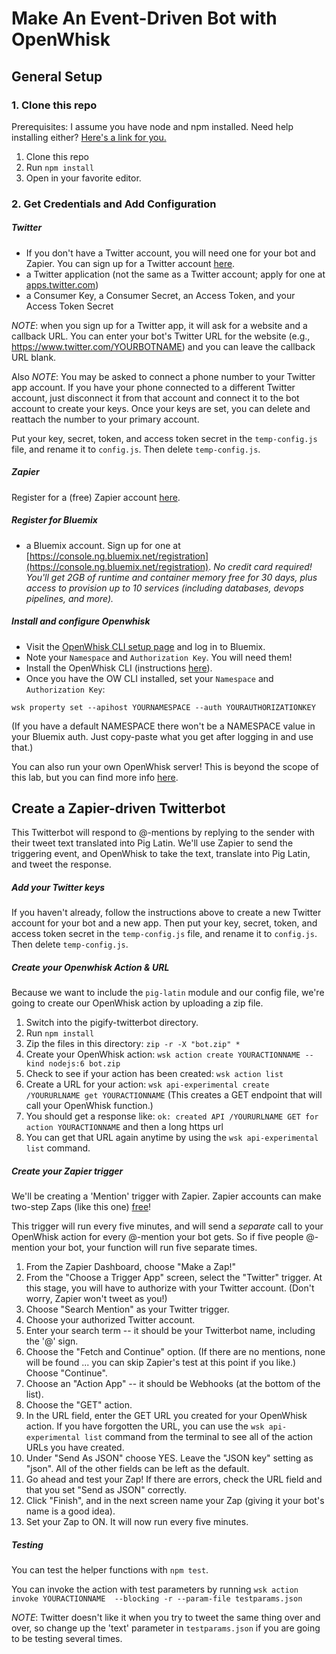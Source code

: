 # Make An Event-Driven Bot with OpenWhisk

## General Setup

### 1. Clone this repo

Prerequisites: I assume you have node and npm installed. Need help installing either? [Here's a link for you.](http://blog.npmjs.org/post/85484771375/how-to-install-npm)

1. Clone this repo
2. Run `npm install`
3. Open in your favorite editor.

### 2. Get Credentials and Add Configuration

##### Twitter
* If you don't have a Twitter account, you will need one for your bot and Zapier. You can sign up for a Twitter account [here](https://twitter.com).
* a Twitter application (not the same as a Twitter account; apply for one at [apps.twitter.com](apps.twitter.com))
* a Consumer Key, a Consumer Secret, an Access Token, and your Access Token Secret

_NOTE_: when you sign up for a Twitter app, it will ask for a website and a callback URL. You can enter your bot's Twitter URL for the website (e.g., https://www.twitter.com/YOURBOTNAME) and you can leave the callback URL blank.

Also _NOTE_: You may be asked to connect a phone number to your Twitter app account. If you have your phone connected to a different Twitter account, just disconnect it from that account and connect it to the bot account to create your keys. Once your keys are set, you can delete and reattach the number to your primary account.

Put your key, secret, token, and access token secret in the `temp-config.js` file, and rename it to `config.js`. Then delete `temp-config.js`.

##### Zapier
Register for a (free) Zapier account [here](https://zapier.com).

##### Register for Bluemix

* a Bluemix account. Sign up for one at [https://console.ng.bluemix.net/registration](https://console.ng.bluemix.net/registration). *No credit card required! You'll get 2GB of runtime and container memory free for 30 days, plus access to provision up to 10 services (including databases, devops pipelines, and more).*


##### Install and configure Openwhisk
* Visit the [OpenWhisk CLI setup page](https://console.ng.bluemix.net/openwhisk/cli) and log in to Bluemix.
* Note your `Namespace` and `Authorization Key`. You will need them!
* Install the OpenWhisk CLI (instructions [here](https://console.ng.bluemix.net/docs/openwhisk/openwhisk_cli.html#openwhisk-cli)).
* Once you have the OW CLI installed, set your `Namespace` and `Authorization Key`:

`wsk property set --apihost YOURNAMESPACE --auth YOURAUTHORIZATIONKEY`

(If you have a default NAMESPACE there won't be a NAMESPACE value in your Bluemix auth. Just copy-paste what you get after logging in and use that.)

You can also run your own OpenWhisk server! This is beyond the scope of this lab, but you can find more info [here](https://github.com/openwhisk/openwhisk).

## Create a Zapier-driven Twitterbot

This Twitterbot will respond to @-mentions by replying to the sender with their tweet text translated into Pig Latin. We'll use Zapier to send the triggering event, and OpenWhisk to take the text, translate into Pig Latin, and tweet the response. 

##### Add your Twitter keys

If you haven't already, follow the instructions above to create a new Twitter account for your bot and a new app. Then put your key, secret, token, and access token secret in the `temp-config.js` file, and rename it to `config.js`. Then delete `temp-config.js`.

##### Create your Openwhisk Action & URL

Because we want to include the `pig-latin` module and our config file, we're going to create our OpenWhisk action by uploading a zip file.

 1. Switch into the pigify-twitterbot directory.
 2. Run `npm install`
 3. Zip the files in this directory: `zip -r -X "bot.zip" *` 
 4. Create your OpenWhisk action: `wsk action create YOURACTIONNAME --kind nodejs:6 bot.zip`
 5. Check to see if your action has been created: `wsk action list`
 6. Create a URL for your action: `wsk api-experimental create /YOURURLNAME get YOURACTIONNAME` (This creates a GET endpoint that will call your OpenWhisk function.)
 7. You should get a response like: `ok: created API /YOURURLNAME GET for action YOURACTIONNAME` and then a long https url
 8. You can get that URL again anytime by using the `wsk api-experimental list` command.

##### Create your Zapier trigger
We'll be creating a 'Mention' trigger with Zapier. Zapier accounts can make two-step Zaps (like this one) [free](https://zapier.com/pricing/)! 

This trigger will run every five minutes, and will send a *separate* call to your OpenWhisk action for every @-mention your bot gets. So if five people @-mention your bot, your function will run five separate times.

1. From the Zapier Dashboard, choose "Make a Zap!"
2. From the "Choose a Trigger App" screen, select the "Twitter" trigger. At this stage, you will have to authorize with your Twitter account. (Don't worry, Zapier won't tweet as you!)
2. Choose "Search Mention" as your Twitter trigger.
2. Choose your authorized Twitter account.
3. Enter your search term -- it should be your Twitterbot name, including the '@' sign.
4. Choose the "Fetch and Continue" option. (If there are no mentions, none will be found ... you can skip Zapier's test at this point if you like.) Choose "Continue".
5. Choose an "Action App" -- it should be Webhooks (at the bottom of the list).
6. Choose the "GET" action.
7. In the URL field, enter the GET URL you created for your OpenWhisk action. If you have forgotten the URL, you can use the `wsk api-experimental list` command from the terminal to see all of the action URLs you have created.
8. Under "Send As JSON" choose YES. Leave the "JSON key" setting as "json". All of the other fields can be left as the default.
9. Go ahead and test your Zap! If there are errors, check the URL field and that you set "Send as JSON" correctly.
10. Click "Finish", and in the next screen name your Zap (giving it your bot's name is a good idea).
11. Set your Zap to ON. It will now run every five minutes.


##### Testing

You can test the helper functions with `npm test`.

You can invoke the action with test parameters by running `wsk action invoke YOURACTIONNAME  --blocking -r --param-file testparams.json`

_NOTE_: Twitter doesn't like it when you try to tweet the same thing over and over, so change up the 'text' parameter in `testparams.json` if you are going to be testing several times.

